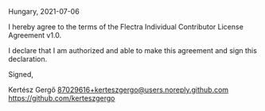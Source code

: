 Hungary, 2021-07-06

I hereby agree to the terms of the Flectra Individual Contributor License
Agreement v1.0.

I declare that I am authorized and able to make this agreement and sign this
declaration.

Signed,

Kertész Gergő 87029616+kerteszgergo@users.noreply.github.com https://github.com/kerteszgergo
